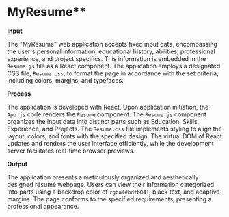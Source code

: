 # MyResume**

**Input**

The "MyResume" web application accepts fixed input data, encompassing the user's personal information, educational history, abilities, professional experience, and project specifics. This information is embedded in the `Resume.js` file as a React component. The application employs a designated CSS file, `Resume.css`, to format the page in accordance with the set criteria, including colors, margins, and typefaces.

**Process**

The application is developed with React. Upon application initiation, the `App.js` code renders the `Resume` component. The `Resume.js` component organizes the input data into distinct parts such as Education, Skills, Experience, and Projects. The `Resume.css` file implements styling to align the layout, colors, and fonts with the specified design. The virtual DOM of React updates and renders the user interface efficiently, while the development server facilitates real-time browser previews.

**Output**

The application presents a meticulously organized and aesthetically designed résumé webpage. Users can view their information categorized into parts using a backdrop color of `rgba(#bdfb04)`, black text, and adaptive margins. The page conforms to the specified requirements, presenting a professional appearance.
